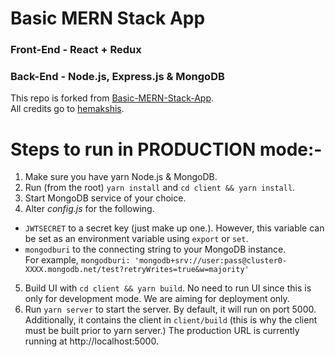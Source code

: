# Basic MERN Stack App

### Front-End - React + Redux
### Back-End - Node.js, Express.js & MongoDB

This repo is forked from [Basic-MERN-Stack-App](https://github.com/hemakshis/Basic-MERN-Stack-App).  
All credits go to [hemakshis](https://github.com/hemakshis).

# Steps to run in PRODUCTION mode:-
1. Make sure you have yarn Node.js & MongoDB.
2. Run (from the root) `yarn install` and `cd client && yarn install`.
3. Start MongoDB service of your choice.
4. Alter *config.js* for the following.
- `JWTSECRET` to a secret key (just make up one.). However, this variable can be set as an environment variable using `export` or `set`.
- `mongodburi` to the connecting string to your MongoDB instance.  
For example, 
`mongodburi: 'mongodb+srv://user:pass@cluster0-XXXX.mongodb.net/test?retryWrites=true&w=majority'`
5. Build UI with `cd client && yarn build`. No need to run UI since this is only for development mode. We are aiming for deployment only.
6. Run `yarn server` to start the server. By default, it will run on port 5000. Additionally, it contains the client in `client/build` (this is why the client must be built prior to yarn server.)
The production URL is currently running at http://localhost:5000.
